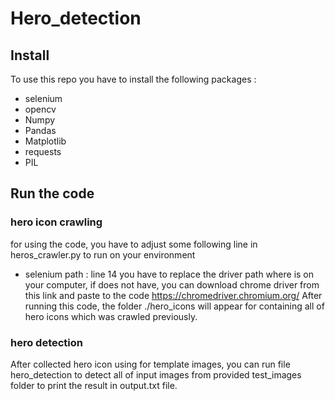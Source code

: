# Hero_detection
## Install
To use this repo you have to install the following packages :
- selenium
- opencv
- Numpy
- Pandas
- Matplotlib
- requests
- PIL
## Run the code
### hero icon crawling
for using the code, you have to adjust some following line in heros_crawler.py to run on your environment
- selenium path : line 14 you have to replace the driver path where is on your computer, if does not have, you can download chrome driver from this link and paste to the code https://chromedriver.chromium.org/
After running this code, the folder ./hero_icons will appear for containing all of hero icons which was crawled previously.

### hero detection
After collected hero icon using for template images, you can run file hero_detection to detect all of input images from provided test_images folder to print the result in output.txt file.
